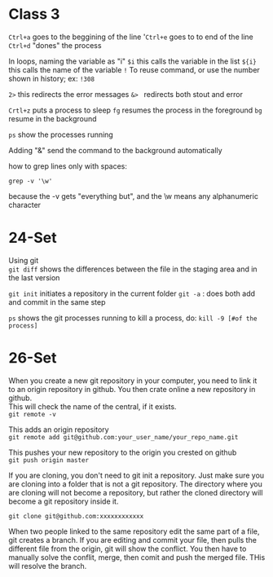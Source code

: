 # Class 3

`Ctrl+a`
goes to the beggining of the line
'`Ctrl+e`
goes to to end of the line
`Ctrl+d`
"dones" the process

In loops, naming the variable as "i"
`$i`
this calls the variable in the list
`${i}`
this calls the name of the variable
`!`
To reuse command, or use the number shown in history; ex:
`!308`

`2>`
this redirects the error messages
`&> `
redirects both stout and error

`Crtl+z`
puts a process to sleep
`fg`
resumes the process in the foreground
`bg`
resume in the background

`ps`
show the processes running

Adding "&" send the command to the background automatically

how to grep lines only with spaces:

`grep -v '\w'`

because the -v gets "everything but", and the \w means any alphanumeric character



# 24-Set
Using git  
`git diff`
shows the differences between the file in the staging area and in the last version

`git init`
initiates a repository in the current folder
`git -a`
: does both add and commit in the same step  

`ps`
shows the git processes running
to kill a process, do:
`kill -9 [#of the process]`

# 26-Set
When you create a new git repository in your computer, you need to link it to an origin repository in github. You then crate online a new repository in github.    
This will check the name of the central, if it exists.  
`git remote -v `

This adds an origin repository  
`git remote add git@github.com:your_user_name/your_repo_name.git`

This pushes your new repository to the origin you crested on github   
`git push origin master`

If you are cloning, you don't need to git init a repository. Just make sure you are cloning into a folder that is not a git repository. The directory where you are cloning will not become a repository, but rather the cloned directory will become a git repository inside it.  

`git clone git@github.com:xxxxxxxxxxxx`  

When two people linked to the same repository edit the same part of a file, git creates a branch. If you are editing and commit your file, then pulls the different file from the origin, git will show the conflict. You then have to manually solve the conflit, merge, then comit and push the merged file. THis will resolve the branch.  
